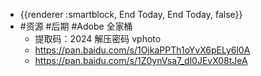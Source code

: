 - {{renderer :smartblock, End Today, End Today, false}}
- #资源 #后期 #Adobe 全家桶
	- 提取码：2024 解压密码 vphoto
	- https://pan.baidu.com/s/1OjkaPPTh1oYvX6pELy6l0A
	- https://pan.baidu.com/s/1Z0ynVsa7_dl0JEvX08tJeA